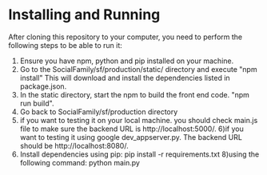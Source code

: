# Installing and Running
After cloning this repository to your computer, you need to perform the following steps to be able to run it:
1) Ensure you have npm, python and pip installed on your machine.
2) Go to the SocialFamily/sf/production/static/ directory and execute "npm install"
This will download and install the dependencies listed in package.json.
3) In the static directory, start the npm to build the front end code. "npm run build".
4) Go back to SocialFamily/sf/production directory
5) if you want to testing it on your local machine. you should check main.js file to make sure the backend URL is http://localhost:5000/.
6)if you want to testing it using google dev_appserver.py.  The backend URL should be http://localhost:8080/.
7) Install dependencies using pip:
      pip install -r requirements.txt
8)using the following command:
   python main.py
